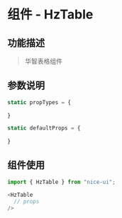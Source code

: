 # 组件 - HzTable

## 功能描述

> 华智表格组件

## 参数说明

```javascript
static propTypes = {
  
}

static defaultProps = {
  
}
```

## 组件使用

```javascript
import { HzTable } from "nice-ui";

<HzTable
  // props
/>
```